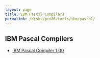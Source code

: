 ```yaml
---
layout: page
title: IBM Pascal Compilers
permalink: /disks/pcx86/tools/ibm/pascal/
---
```


IBM Pascal Compilers
--------------------

* [IBM Pascal Compiler 1.00](1.00/)
